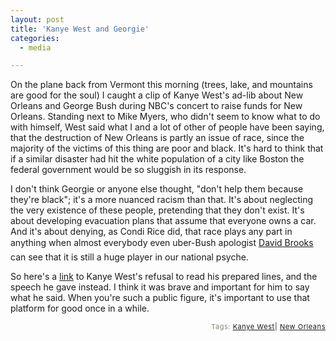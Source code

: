 ```yaml
---
layout: post
title: 'Kanye West and Georgie'
categories:
  - media

---
```


On the plane back from Vermont this morning (trees, lake, and mountains are good for the soul) I caught a clip of Kanye West's ad-lib about New Orleans and George Bush during NBC's concert to raise funds for New Orleans.  Standing next to Mike Myers, who didn't seem to know what to do with himself, West said what I and a lot of other of people have been saying, that the destruction of New Orleans is partly an issue of race, since the majority of the victims of this thing are poor and black.  It's hard to think that if a similar disaster had hit the white population of a city like Boston the federal government would be so sluggish in its response. 

I don't think Georgie or anyone else thought, "don't help them because they're black"; it's a more nuanced racism than that.  It's about neglecting the very existence of these people, pretending that they don't exist.  It's about developing evacuation plans that assume that everyone owns a car.  And it's about denying, as Condi Rice did, that race plays any part in anything when almost everybody &#151;even uber-Bush apologist <a href="http://www.nytimes.com/2005/09/01/opinion/01brooks.html" target="_blank">David Brooks</a>&#151; can see that it is still a huge player in our national psyche. 

So here's a <a href="http://www.levjoy.com/video/Kanye-West.mov" target="_blank">link</a> to Kanye West's refusal to read his prepared lines, and the speech he gave instead.  I think it was brave and important for him to say what he said.  When you're such a public figure, it's important to use that platform for good once in a while. 





<!-- technorati tags start --><p style="text-align:right;font-size:11px;letter-spacing:.05em;color:#808979;">Tags: <a href="http://www.technorati.com/tag/Kanye West" rel="tag">Kanye West</a><strong>|</strong> <a href="http://www.technorati.com/tag/New Orleans" rel="tag">New Orleans</a></p><!-- technorati tags end -->
